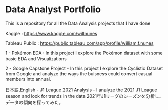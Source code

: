# Data Analyst Portfolio

This is a repository for all the Data Analysis projects that I have done

Kaggle : https://www.kaggle.com/willnunes

Tableau Public : https://public.tableau.com/app/profile/william.f.nunes

1 - Pokémon EDA : In this project I explore the Pokémon dataset with some basic EDA and Visualizations

2 - Google Capstone Project - In this project I explore the Cyclistic Dataset from Google and analyze the ways the buisness could convert casual members into annual.

日本語,English - J1 League 2021 Analysis - I analyze the 2021 J1 League season and look for trends in the data
                                          2021年J1リーグのシーズンを分析し、データの傾向を探ってみた。
